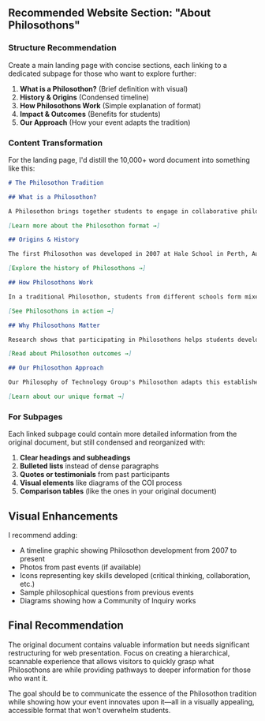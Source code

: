 
## Recommended Website Section: "About Philosothons"

### Structure Recommendation

Create a main landing page with concise sections, each linking to a dedicated subpage for those who want to explore further:

1. **What is a Philosothon?** (Brief definition with visual)
2. **History & Origins** (Condensed timeline)
3. **How Philosothons Work** (Simple explanation of format)
4. **Impact & Outcomes** (Benefits for students)
5. **Our Approach** (How your event adapts the tradition)

### Content Transformation

For the landing page, I'd distill the 10,000+ word document into something like this:

```markdown
# The Philosothon Tradition

## What is a Philosothon?

A Philosothon brings together students to engage in collaborative philosophical inquiry through structured discussions called Communities of Inquiry (COI). Unlike traditional debate formats, Philosothons emphasize cooperative thinking, where participants build upon each other's ideas rather than competing against them.

[Learn more about the Philosothon format →]

## Origins & History

The first Philosothon was developed in 2007 at Hale School in Perth, Australia by Matthew Wills and Leanne Rucks. What began as a local event with nine schools quickly expanded, leading to the first national Australasian Philosothon in 2011. The concept spread to the United Kingdom in 2012 and has since gained international recognition.

[Explore the history of Philosothons →]

## How Philosothons Work

In a traditional Philosothon, students from different schools form mixed discussion groups to explore philosophical questions together. Facilitated by experienced educators or philosophers, these discussions are evaluated by judges who consider the quality of thinking, collaborative skills, and philosophical rigor demonstrated by participants.

[See Philosothons in action →]

## Why Philosothons Matter

Research shows that participating in Philosothons helps students develop critical thinking, communication skills, and intellectual confidence. By engaging with diverse perspectives in a supportive environment, students learn to articulate complex ideas, evaluate arguments, and build on others' thoughts—skills that extend far beyond the philosophy classroom.

[Read about Philosothon outcomes →]

## Our Philosothon Approach

Our Philosophy of Technology Group's Philosothon adapts this established tradition for university students, focusing on questions at the intersection of philosophy and technology. While maintaining the collaborative spirit of traditional Philosothons, we've introduced elements from hackathons to encourage creative problem-solving and concrete outputs alongside philosophical dialogue.

[Learn about our unique format →]
```

### For Subpages

Each linked subpage could contain more detailed information from the original document, but still condensed and reorganized with:

1. **Clear headings and subheadings**
2. **Bulleted lists** instead of dense paragraphs
3. **Quotes or testimonials** from past participants
4. **Visual elements** like diagrams of the COI process
5. **Comparison tables** (like the ones in your original document)

## Visual Enhancements

I recommend adding:
- A timeline graphic showing Philosothon development from 2007 to present
- Photos from past events (if available)
- Icons representing key skills developed (critical thinking, collaboration, etc.)
- Sample philosophical questions from previous events
- Diagrams showing how a Community of Inquiry works

## Final Recommendation

The original document contains valuable information but needs significant restructuring for web presentation. Focus on creating a hierarchical, scannable experience that allows visitors to quickly grasp what Philosothons are while providing pathways to deeper information for those who want it. 

The goal should be to communicate the essence of the Philosothon tradition while showing how your event innovates upon it—all in a visually appealing, accessible format that won't overwhelm students.